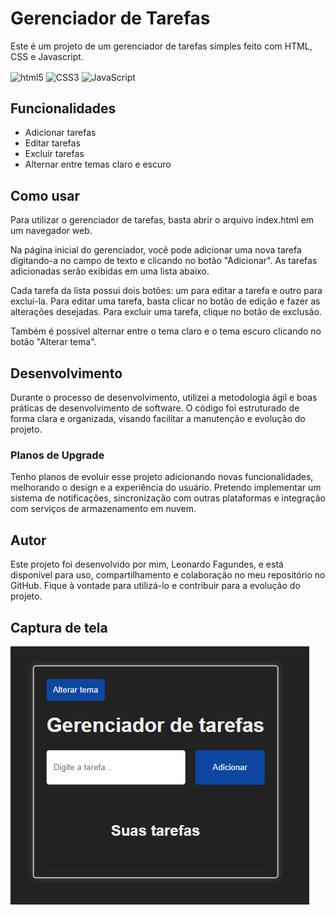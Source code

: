 # Gerenciador de Tarefas

Este é um projeto de um gerenciador de tarefas simples feito com HTML, CSS e Javascript.
<div style="display: inline_block">
  <img align="center" alt="html5" src="https://img.shields.io/badge/HTML-239120?style=for-the-badge&logo=html5&logoColor=white"/>
  <img align="center" alt="CSS3" src="https://img.shields.io/badge/CSS-239120?&style=for-the-badge&logo=css3&logoColor=white"/>
  <img align="center" alt="JavaScript" src="https://img.shields.io/badge/JavaScript-323330?style=for-the-badge&logo=javascript&logoColor=F7DF1E"/>
</div>

## Funcionalidades

- Adicionar tarefas
- Editar tarefas
- Excluir tarefas
- Alternar entre temas claro e escuro

## Como usar

Para utilizar o gerenciador de tarefas, basta abrir o arquivo index.html em um navegador web.

Na página inicial do gerenciador, você pode adicionar uma nova tarefa digitando-a no campo de texto e clicando no botão "Adicionar". As tarefas adicionadas serão exibidas em uma lista abaixo.

Cada tarefa da lista possui dois botões: um para editar a tarefa e outro para excluí-la. Para editar uma tarefa, basta clicar no botão de edição e fazer as alterações desejadas. Para excluir uma tarefa, clique no botão de exclusão.

Também é possível alternar entre o tema claro e o tema escuro clicando no botão "Alterar tema".

## Desenvolvimento

Durante o processo de desenvolvimento, utilizei a metodologia ágil e boas práticas de desenvolvimento de software. O código foi estruturado de forma clara e organizada, visando facilitar a manutenção e evolução do projeto.

### Planos de Upgrade
Tenho planos de evoluir esse projeto adicionando novas funcionalidades, melhorando o design e a experiência do usuário. Pretendo implementar um sistema de notificações, sincronização com outras plataformas e integração com serviços de armazenamento em nuvem.

## Autor

Este projeto foi desenvolvido por mim, Leonardo Fagundes, e está disponível para uso, compartilhamento e colaboração no meu repositório no GitHub. Fique à vontade para utilizá-lo e contribuir para a evolução do projeto.

## Captura de tela

![Lista de tarefas home page](img/Capturadetela01.png)
